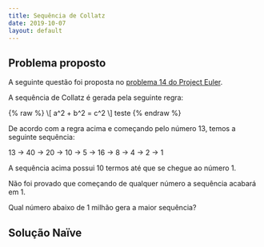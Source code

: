 ```yaml
---
title: Sequência de Collatz
date: 2019-10-07
layout: default
---
```


## Problema proposto

A seguinte questão foi proposta no [problema 14 do Project Euler](https://www.projecteuler.net/problem=14 "Problema 14 do Project Euler").

A sequência de Collatz é gerada pela seguinte regra:

{% raw %}
\\[ a^2 + b^2 = c^2 \\] teste
{% endraw %}

De acordo com a regra acima e começando pelo número 13, temos a seguinte sequência:

13 -> 40 -> 20 -> 10 -> 5 -> 16 -> 8 -> 4 -> 2 -> 1

A sequência acima possui 10 termos até que se chegue ao número 1.

Não foi provado que começando de qualquer número a sequência acabará em 1.

Qual número abaixo de 1 milhão gera a maior sequência?

## Solução Naïve
